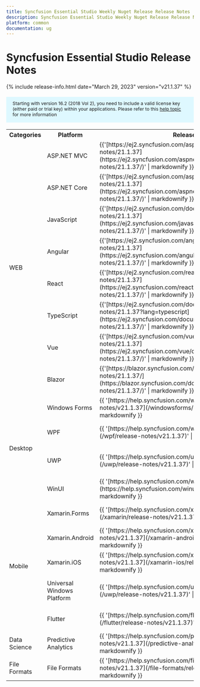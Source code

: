 ```yaml
---
title: Syncfusion Essential Studio Weekly Nuget Release Release Notes  
description: Syncfusion Essential Studio Weekly Nuget Release Release Notes  
platform: common
documentation: ug
---
```


# Syncfusion Essential Studio  Release Notes  

{% include release-info.html date="March 29, 2023"   version="v21.1.37" %} 

<style>
#license {
    font-size: .88em!important;
margin-top: 1.5em;     margin-bottom: 1.5em;
    background-color: #def8ff;
    padding: 10px 17px 14px;
}
</style>

<div id="license">
Starting with version 16.2 (2018 Vol 2), you need to include a valid license key (either paid or trial key) within your applications. 
Please refer to this <a href="/common/essential-studio/licensing/license-key">help topic</a> for more information 
</div>



<table>
<tr>
<th>
Categories</th><th>
Platform</th><th>
Release Notes</th><th>
Read Me</th></tr>
<tr>
<td rowspan="8">
WEB 
</td>
<td>
ASP.NET MVC
</td>
<td>{{'[https://ej2.syncfusion.com/aspnetmvc/documentation/release-notes/21.1.37](https://ej2.syncfusion.com/aspnetmvc/documentation/release-notes/21.1.37/)' | markdownify }}
</td>
<td>{{'[http://files2.syncfusion.com/Installs/v21.1.37/ReadMe/web/ASPMVC.html](http://files2.syncfusion.com/Installs/v21.1.37/ReadMe/web/ASPMVC.html)' | markdownify }}
</td>
</tr>
<tr>
<td>
ASP.NET Core	
</td>
<td>{{'[https://ej2.syncfusion.com/aspnetcore/documentation/release-notes/21.1.37](https://ej2.syncfusion.com/aspnetcore/documentation/release-notes/21.1.37/)' | markdownify }}
</td>
<td>{{'[http://files2.syncfusion.com/Installs/v21.1.37/ReadMe/web/ASPNETCORE.html](http://files2.syncfusion.com/Installs/v21.1.37/ReadMe/web/ASPNETCORE.html)' | markdownify }}
</td>
</tr>
<tr>
<td>
JavaScript
</td>
<td>{{'[https://ej2.syncfusion.com/documentation/release-notes/21.1.37](https://ej2.syncfusion.com/javascript/documentation/release-notes/21.1.37/)' | markdownify }}
</td>
<td>{{'[http://files2.syncfusion.com/Installs/v21.1.37/ReadMe/web/JavaScript.html](http://files2.syncfusion.com/Installs/v21.1.37/ReadMe/web/JavaScript.html)' | markdownify }}
</td>
</tr>
<tr>
<td>
Angular
</td>
<td>{{'[https://ej2.syncfusion.com/angular/documentation/release-notes/21.1.37](https://ej2.syncfusion.com/angular/documentation/release-notes/21.1.37/)' | markdownify }}
</td>
<td>{{'[http://files2.syncfusion.com/Installs/v21.1.37/ReadMe/web/Angular.html](http://files2.syncfusion.com/Installs/v21.1.37/ReadMe/web/Angular.html)' | markdownify }}
</td>
</tr>
<tr>
<td>
React
</td>
<td>{{'[https://ej2.syncfusion.com/react/documentation/release-notes/21.1.37](https://ej2.syncfusion.com/react/documentation/release-notes/21.1.37/)' | markdownify }}
</td>
<td>{{'[http://files2.syncfusion.com/Installs/v21.1.37/ReadMe/web/React.html](http://files2.syncfusion.com/Installs/v21.1.37/ReadMe/web/React.html)' | markdownify }}
</td>
</tr>
<tr>
<td>
TypeScript
</td>
<td>{{'[https://ej2.syncfusion.com/documentation/release-notes/21.1.37?lang=typescript](https://ej2.syncfusion.com/documentation/release-notes/21.1.37/)' | markdownify }}
</td>
<td>{{'[http://files2.syncfusion.com/Installs/v21.1.37/ReadMe/web/TypeScript.html](http://files2.syncfusion.com/Installs/v21.1.37/ReadMe/web/TypeScript.html)' | markdownify }}
</td>
</tr>
<tr>
<td>
Vue
</td>
<td>{{'[https://ej2.syncfusion.com/vue/documentation/release-notes/21.1.37](https://ej2.syncfusion.com/vue/documentation/release-notes/21.1.37/)' | markdownify }}
</td>
<td>{{'[http://files2.syncfusion.com/Installs/v21.1.37/ReadMe/web/Vue.html](http://files2.syncfusion.com/Installs/v21.1.37/ReadMe/web/Vue.html)' | markdownify }}
</td>
</tr>
<tr>
<td>
Blazor
</td>
<td>{{'[https://blazor.syncfusion.com/documentation/release-notes/21.1.37/](https://blazor.syncfusion.com/documentation/release-notes/21.1.37/)' | markdownify }}
</td>
<td>{{'[http://files2.syncfusion.com/Installs/v21.1.37/ReadMe/web/Blazor.html](http://files2.syncfusion.com/Installs/v21.1.37/ReadMe/web/Blazor.html)' | markdownify }}
</td>
</tr>
<tr>
<td rowspan="4">
Desktop
</td>
<td>
Windows Forms
</td>
<td>{{ '[https://help.syncfusion.com/windowsforms/release-notes/v21.1.37](/windowsforms/release-notes/v21.1.37)' | markdownify }}
</td>
<td>{{ '[http://files2.syncfusion.com/Installs/v21.1.37/ReadMe/WindowsForms.html](http://files2.syncfusion.com/Installs/v21.1.37/ReadMe/WindowsForms.html)' | markdownify }}
</td>
</tr>
<tr>
<td>
WPF
</td>
<td>{{ '[https://help.syncfusion.com/wpf/release-notes/v21.1.37](/wpf/release-notes/v21.1.37)' | markdownify }}
</td>
<td>{{ '[http://files2.syncfusion.com/Installs/v21.1.37/ReadMe/WPF.html](http://files2.syncfusion.com/Installs/v21.1.37/ReadMe/WPF.html)' | markdownify }}
</td>
</tr>
<tr>
<td>
UWP
</td>
<td>{{ '[https://help.syncfusion.com/uwp/release-notes/v21.1.37](/uwp/release-notes/v21.1.37)' | markdownify }}
</td>
<td>{{ '[http://files2.syncfusion.com/Installs/v21.1.37/ReadMe/UniversalWindows.html](http://files2.syncfusion.com/Installs/v21.1.37/ReadMe/UniversalWindows.html)' | markdownify }}
</td>
</tr>
<tr>
<td>
WinUI
</td>
<td>{{ '[https://help.syncfusion.com/winui/release-notes/v21.1.37](https://help.syncfusion.com/winui/release-notes/v21.1.37)' | markdownify }}
</td>
<td>{{ '[http://files2.syncfusion.com/Installs/v21.1.37/ReadMe/WinUI.html](http://files2.syncfusion.com/Installs/v21.1.37/ReadMe/WinUI.html)' | markdownify }}
</td>
</tr>
<tr>
<td rowspan="5">
Mobile
</td>
<td>
Xamarin.Forms
</td>
<td>{{ '[https://help.syncfusion.com/xamarin/release-notes/v21.1.37](/xamarin/release-notes/v21.1.37)' | markdownify }}
</td>
<td>{{ '[http://files2.syncfusion.com/Installs/v21.1.37/ReadMe/Xamarin_Forms.html](http://files2.syncfusion.com/Installs/v21.1.37/ReadMe/Xamarin_Forms.html)' | markdownify }}
</td>
</tr>
<tr>
<td>
Xamarin.Android
</td>
<td>{{ '[https://help.syncfusion.com/xamarin-android/release-notes/v21.1.37](/xamarin-android/release-notes/v21.1.37)' | markdownify }}
</td>
<td>{{ '[http://files2.syncfusion.com/Installs/v21.1.37/ReadMe/Xamarin_Forms.html](http://files2.syncfusion.com/Installs/v21.1.37/ReadMe/Xamarin_Forms.html)' | markdownify }}
</td>
</tr>
<tr>
<td>
Xamarin.iOS
</td>
<td>{{ '[https://help.syncfusion.com/xamarin-ios/release-notes/v21.1.37](/xamarin-ios/release-notes/v21.1.37)' | markdownify }}
</td>
<td>{{ '[http://files2.syncfusion.com/Installs/v21.1.37/ReadMe/Xamarin_Forms.html](http://files2.syncfusion.com/Installs/v21.1.37/ReadMe/Xamarin_Forms.html)' | markdownify }}
</td>
</tr>
<tr>
<td>
Universal Windows Platform
</td>
<td>{{ '[https://help.syncfusion.com/uwp/release-notes/v21.1.37](/uwp/release-notes/v21.1.37)' | markdownify }}
</td>
<td>{{ '[http://files2.syncfusion.com/Installs/v21.1.37/ReadMe/UniversalWindows.html](http://files2.syncfusion.com/Installs/v21.1.37/ReadMe/UniversalWindows.html)' | markdownify }}
</td>
</tr>
<tr>
<td>
Flutter
</td>
<td>{{ '[https://help.syncfusion.com/flutter/release-notes/v21.1.37](/flutter/release-notes/v21.1.37)' | markdownify }}
</td>
<td>{{ '[http://files2.syncfusion.com/Installs/v21.1.37/ReadMe/Flutter.html](http://files2.syncfusion.com/Installs/v21.1.37/ReadMe/Flutter.html)' | markdownify }}
</td>
</tr>




<tr>
<td>
Data Science
</td>
<td>
Predictive Analytics
</td>
<td>{{ '[https://help.syncfusion.com/predictive-analytics/release-notes/v21.1.37](/predictive-analytics/release-notes/v21.1.37)' | markdownify }}
</td>
<td>
</td>
</tr>
<tr>
<td>
File Formats
</td>
<td>
File Formats
</td>
<td>{{ '[https://help.syncfusion.com/file-formats/release-notes/v21.1.37](/file-formats/release-notes/v21.1.37)' | markdownify }}
</td>
<td>
</td>
</tr>
</table>